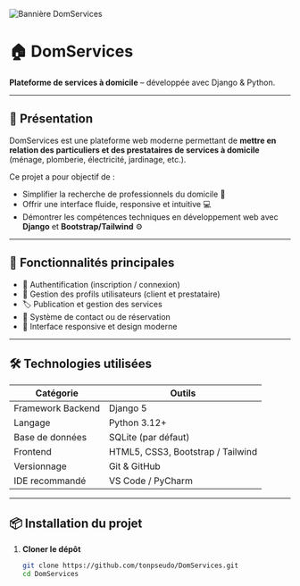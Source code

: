 ![Bannière DomServices](banner.png)

# 🏠 DomServices
**Plateforme de services à domicile** – développée avec Django & Python.

---

## 🌟 Présentation

DomServices est une plateforme web moderne permettant de **mettre en relation des particuliers et des prestataires de services à domicile** (ménage, plomberie, électricité, jardinage, etc.).

Ce projet a pour objectif de :
- Simplifier la recherche de professionnels du domicile 🧰  
- Offrir une interface fluide, responsive et intuitive 💻  
- Démontrer les compétences techniques en développement web avec **Django** et **Bootstrap/Tailwind** ⚙️

---

## 🚀 Fonctionnalités principales

- 🔐 Authentification (inscription / connexion)
- 🧾 Gestion des profils utilisateurs (client et prestataire)
- 🏷️ Publication et gestion des services
- 💬 Système de contact ou de réservation
- 📱 Interface responsive et design moderne

---

## 🛠️ Technologies utilisées

| Catégorie | Outils |
|------------|--------|
| Framework Backend | Django 5 |
| Langage | Python 3.12+ |
| Base de données | SQLite (par défaut) |
| Frontend | HTML5, CSS3, Bootstrap / Tailwind |
| Versionnage | Git & GitHub |
| IDE recommandé | VS Code / PyCharm |

---

## 📦 Installation du projet

1. **Cloner le dépôt**
   ```bash
   git clone https://github.com/tonpseudo/DomServices.git
   cd DomServices
